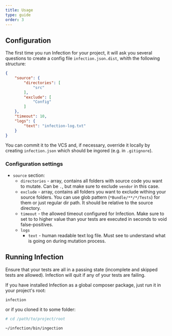 ```yaml
---
title: Usage
type: guide
order: 3
---
```


## Configuration

The first time you run Infection for your project, it will ask you several questions to create a config file `infection.json.dist`, whith the following structure:

``` json
{
    "source": {
        "directories": [
            "src"
        ],
        "exclude": [
            "Config"
        ]
    },
    "timeout": 10,
    "logs": {
        "text": "infection-log.txt"
    }
}
```

You can commit it to the VCS and, if necessary, override it locally by creating `infection.json` which should be ingored (e.g. in `.gitignore`).

### Configuration settings

* `source` section:
  * `directories` - array, contains all folders with source code you want to mutate. Can be `.`, but make sure to exclude `vendor` in this case.
  * `exclude` - array, contains all folders you want to exclude withing your source folders. You can use glob pattern (`*Bundle/**/*/Tests`) for them or just regular dir path. It should be relative to the source directory.
  * `timeout` - the allowed timeout configured for Infection. Make sure to set to to higher value than your tests are executed in seconds to void false-positives.
  * `logs`
     * `text` - human readable text log file. Must see to understand what is going on during mutation process.
     
## Running Infection

Ensure that your tests are all in a passing state (incomplete and skipped tests are allowed). Infection will quit if any of your tests are failing.

If you have installed Infection as a global composer package, just run it in your project's root:

``` bash
infection
```

or if you cloned it to some folder:

``` bash
# cd /path/to/project/root

~/infection/bin/ingection
```

